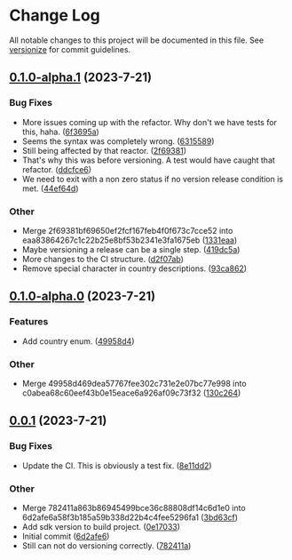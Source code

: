 # Change Log

All notable changes to this project will be documented in this file. See [versionize](https://github.com/versionize/versionize) for commit guidelines.

<a name="0.1.0-alpha.1"></a>
## [0.1.0-alpha.1](https://www.github.com/PyMath-Projects/PyMath.SDK/releases/tag/v0.1.0-alpha.1) (2023-7-21)

### Bug Fixes

* More issues coming up with the refactor. Why don't we have tests for this, haha. ([6f3695a](https://www.github.com/PyMath-Projects/PyMath.SDK/commit/6f3695a4c25299e4e599abddfe6735af377ff1d6))
* Seems the syntax was completely wrong. ([6315589](https://www.github.com/PyMath-Projects/PyMath.SDK/commit/631558981af36bb28a33b1e5063c2965eaf07007))
* Still being affected by that reactor. ([2f69381](https://www.github.com/PyMath-Projects/PyMath.SDK/commit/2f69381bf69650ef2fcf167feb4f0f673c7cce52))
* That's why this was before versioning. A test would have caught that refactor. ([ddcfce6](https://www.github.com/PyMath-Projects/PyMath.SDK/commit/ddcfce6c33b50dd5240b0f94dbae795238982ac9))
* We need to exit with a non zero status if no version release condition is met. ([44ef64d](https://www.github.com/PyMath-Projects/PyMath.SDK/commit/44ef64d7efb119d84b76a335686b053bad1bdc3a))

### Other

* Merge 2f69381bf69650ef2fcf167feb4f0f673c7cce52 into eaa83864267c1c22b25e8bf53b2341e3fa1675eb ([1331eaa](https://www.github.com/PyMath-Projects/PyMath.SDK/commit/1331eaa6a63d0b235008661bffb4db06011fc3cd))
* Maybe versioning a release can be a single step. ([419dc5a](https://www.github.com/PyMath-Projects/PyMath.SDK/commit/419dc5aa4bc0b7c73f5e502eb7abb53cf9cde4b4))
* More changes to the CI structure. ([d2f07ab](https://www.github.com/PyMath-Projects/PyMath.SDK/commit/d2f07ab9a021bc3a96c7323a64f201ed31ace6a0))
* Remove special character in country descriptions. ([93ca862](https://www.github.com/PyMath-Projects/PyMath.SDK/commit/93ca8625145fa0992bcf89861e36b1bea2e005c3))

<a name="0.1.0-alpha.0"></a>
## [0.1.0-alpha.0](https://www.github.com/PyMath-Projects/PyMath.SDK/releases/tag/v0.1.0-alpha.0) (2023-7-21)

### Features

* Add country enum. ([49958d4](https://www.github.com/PyMath-Projects/PyMath.SDK/commit/49958d469dea57767fee302c731e2e07bc77e998))

### Other

* Merge 49958d469dea57767fee302c731e2e07bc77e998 into c0abea68c60eef43b0e15eace6a926af09c73f32 ([130c264](https://www.github.com/PyMath-Projects/PyMath.SDK/commit/130c264211bbb797149b98fd7784f4e5eb98d04e))

<a name="0.0.1"></a>
## [0.0.1](https://www.github.com/PyMath-Projects/PyMath.SDK/releases/tag/v0.0.1) (2023-7-21)

### Bug Fixes

* Update the CI. This is obviously a test fix. ([8e11dd2](https://www.github.com/PyMath-Projects/PyMath.SDK/commit/8e11dd2d1dc21c15d9f0a55c87f6f3ebb7f18ada))

### Other

* Merge 782411a863b86945499bce36c88808df14c6d1e0 into 6d2afe6a58f3b185a59b338d22b4c4fee5296fa1 ([3bd63cf](https://www.github.com/PyMath-Projects/PyMath.SDK/commit/3bd63cfd5fcdc49241e32393c0de25f1af114fe8))
* Add sdk version to build project. ([0e17033](https://www.github.com/PyMath-Projects/PyMath.SDK/commit/0e17033659a1d4e57deafc146f0feb646e27e71d))
* Initial commit ([6d2afe6](https://www.github.com/PyMath-Projects/PyMath.SDK/commit/6d2afe6a58f3b185a59b338d22b4c4fee5296fa1))
* Still can not do versioning correctly. ([782411a](https://www.github.com/PyMath-Projects/PyMath.SDK/commit/782411a863b86945499bce36c88808df14c6d1e0))

